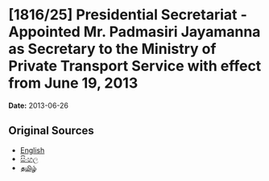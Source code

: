 # [1816/25] Presidential Secretariat - Appointed Mr. Padmasiri Jayamanna as Secretary to the Ministry of Private Transport Service with effect from June 19, 2013

**Date:** 2013-06-26

## Original Sources

- [English](https://documents.gov.lk/view/extra-gazettes/2013/6/1816-25_E.pdf)
- [සිංහල](https://documents.gov.lk/view/extra-gazettes/2013/6/1816-25_S.pdf)
- [தமிழ்](https://documents.gov.lk/view/extra-gazettes/2013/6/1816-25_T.pdf)
